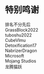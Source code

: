 # 特别鸣谢
排名不分先后<br>
GrassBlock2022<br>
tuboshu2022<br>
CubeVlmu<br>
Detoxification17<br>
NabrizerDragon<br>
Microsoft<br>
Mojang Studios<br>
龙腾猫跃
